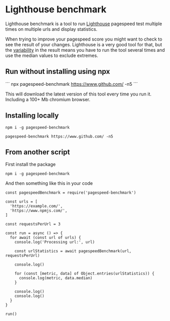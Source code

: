 
# Lighthouse benchmark

Lighthouse benchmark is a tool to run [Lighthouse](https://github.com/GoogleChrome/lighthouse) pagespeed test multiple times on multiple urls and display statistics.

When trying to improve your pagespeed score you might want to check to see the result of your changes. Lighthouse is a very good tool for that, but the [variability](https://developers.google.com/web/tools/lighthouse/variability) in the result means you have to run the tool several times and use the median values to exclude extremes.

## Run without installing using npx
´´´
npx pagespeed-benchmark https://www.github.com/ -n5
´´´

This will download the latest version of this tool every time you run it. Including a 100+ Mb chromium browser.

## Installing locally
```
npm i -g pagespeed-benchmark

pagespeed-benchmark https://www.github.com/ -n5
```

## From another script

First install the package

```
npm i -g pagespeed-benchmark
```

And then something like this in your code
```
const pagespeedBenchmark = require('pagespeed-benchmark')

const urls = [
  'https://example.com/',
  'https://www.npmjs.com/',
]

const requestsPerUrl = 3

const run = async () => {
  for await (const url of urls) {
    console.log('Processing url:', url)

    const urlStatistics = await pagespeedBenchmark(url, requestsPerUrl)

    console.log()

    for (const [metric, data] of Object.entries(urlStatistics)) {
      console.log(metric, data.median)
    }

    console.log()
    console.log()
  }
}

run()
```